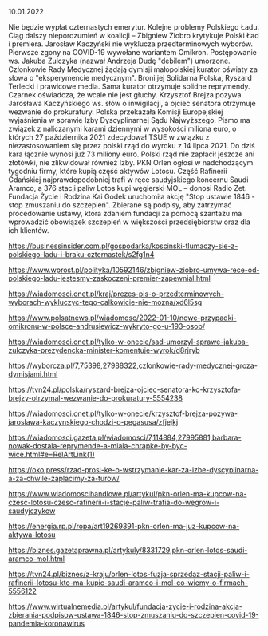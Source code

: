 10.01.2022

Nie będzie wypłat czternastych emerytur. Kolejne problemy Polskiego Ładu. Ciąg dalszy nieporozumień w koalicji – Zbigniew Ziobro krytykuje Polski Ład i premiera. Jarosław Kaczyński nie wyklucza przedterminowych wyborów. Pierwsze zgony na COVID-19 wywołane wariantem Omikron. Postępowanie ws. Jakuba Żulczyka (nazwał Andrzeja Dudę "debilem") umorzone. Członkowie Rady Medycznej żądają dymisji małopolskiej kurator oświaty za słowa o "eksperymencie medycznym". Broni jej Solidarna Polska, Ryszard Terlecki i prawicowe media. Sama kurator otrzymuje solidne reprymendy. Czarnek oświadcza, że wcale nie jest głuchy. Krzysztof Brejza pozywa Jarosława Kaczyńskiego ws. słów o inwigilacji, a ojciec senatora otrzymuje wezwanie do prokuratury. Polska przekazała Komisji Europejskiej wyjaśnienia w sprawie Izby Dyscyplinarnej Sądu Najwyższego. Pismo ma związek z naliczanymi karami dziennymi w wysokości miliona euro, o których 27 października 2021 zdecydował TSUE w związku z niezastosowaniem się przez polski rząd do wyroku z 14 lipca 2021. Do dziś kara łącznie wynosi już 73 miliony euro. Polski rząd nie zapłacił jeszcze ani złotówki, nie zlikwidował również Izby. PKN Orlen ogłosi w nadchodzącym tygodniu firmy, które kupią część aktywów Lotosu. Część Rafinerii Gdańskiej najprawdopodobniej trafi w ręce saudyjskiego koncernu Saudi Aramco, a 376 stacji paliw Lotos kupi węgierski MOL – donosi Radio Zet. Fundacja Życie i Rodzina Kai Godek uruchomiła akcję "Stop ustawie 1846 - stop zmuszaniu do szczepień". Zbierane są podpisy, aby zatrzymać procedowanie ustawy, która zdaniem fundacji za pomocą szantażu ma wprowadzić obowiązek szczepień w większości przedsiębiorstw oraz dla ich klientów.

https://businessinsider.com.pl/gospodarka/koscinski-tlumaczy-sie-z-polskiego-ladu-i-braku-czternastek/s2fg1n4

https://www.wprost.pl/polityka/10592146/zbigniew-ziobro-umywa-rece-od-polskiego-ladu-jestesmy-zaskoczeni-premier-zapewnial.html

https://wiadomosci.onet.pl/kraj/prezes-pis-o-przedterminowych-wyborach-wykluczyc-tego-calkowicie-nie-mozna/xd6l5sg

https://www.polsatnews.pl/wiadomosc/2022-01-10/nowe-przypadki-omikronu-w-polsce-andrusiewicz-wykryto-go-u-193-osob/

https://wiadomosci.onet.pl/tylko-w-onecie/sad-umorzyl-sprawe-jakuba-zulczyka-prezydencka-minister-komentuje-wyrok/d8rjryb

https://wyborcza.pl/7,75398,27988322,czlonkowie-rady-medycznej-groza-dymisjami.html

https://tvn24.pl/polska/ryszard-brejza-ojciec-senatora-ko-krzysztofa-brejzy-otrzymal-wezwanie-do-prokuratury-5554238

https://wiadomosci.onet.pl/tylko-w-onecie/krzysztof-brejza-pozywa-jaroslawa-kaczynskiego-chodzi-o-pegasusa/zfjejkj

https://wiadomosci.gazeta.pl/wiadomosci/7,114884,27995881,barbara-nowak-dostala-reprymende-a-miala-chrapke-by-byc-wice.html#e=RelArtLink(1)

https://oko.press/rzad-prosi-ke-o-wstrzymanie-kar-za-izbe-dyscyplinarna-a-za-chwile-zaplacimy-za-turow/

https://www.wiadomoscihandlowe.pl/artykul/pkn-orlen-ma-kupcow-na-czesc-lotosu-czesc-rafinerii-i-stacje-paliw-trafia-do-wegrow-i-saudyjczykow

https://energia.rp.pl/ropa/art19269391-pkn-orlen-ma-juz-kupcow-na-aktywa-lotosu

https://biznes.gazetaprawna.pl/artykuly/8331729,pkn-orlen-lotos-saudi-aramco-mol.html

https://tvn24.pl/biznes/z-kraju/orlen-lotos-fuzja-sprzedaz-stacji-paliw-i-rafinerii-lotosu-kto-ma-kupic-saudi-aramco-i-mol-co-wiemy-o-firmach-5556122

https://www.wirtualnemedia.pl/artykul/fundacja-zycie-i-rodzina-akcja-zbierania-podpisow-ustawa-1846-stop-zmuszaniu-do-szczepien-covid-19-pandemia-koronawirus